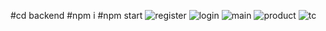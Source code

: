 #cd backend
#npm i
#npm start
![register](https://github.com/mhuseynn/E-Commerce-projec/assets/141039471/963d8be2-27ed-4343-b08a-b5b468fb3d61)
![login](https://github.com/mhuseynn/E-Commerce-projec/assets/141039471/2863ad9d-6989-440d-8d25-6617582d914a)
![main](https://github.com/mhuseynn/E-Commerce-projec/assets/141039471/c511c5db-ab1f-4341-bd67-858c355204f2)
![product](https://github.com/mhuseynn/E-Commerce-projec/assets/141039471/1350604c-dd93-419b-8a9a-9f57e2ad4808)
![tc](https://github.com/mhuseynn/E-Commerce-projec/assets/141039471/356d21bf-115e-4d18-ac7a-2e49b3a6b450)
